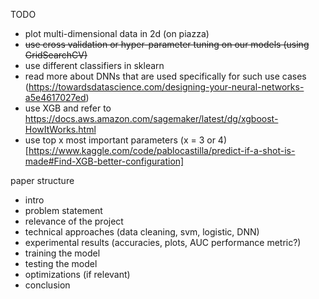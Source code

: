 TODO
- plot multi-dimensional data in 2d (on piazza)
- ~~use cross validation or hyper-parameter tuning on our models (using GridSearchCV)~~
- use different classifiers in sklearn
- read more about DNNs that are used specifically for such use cases (https://towardsdatascience.com/designing-your-neural-networks-a5e4617027ed)
- use XGB and refer to https://docs.aws.amazon.com/sagemaker/latest/dg/xgboost-HowItWorks.html
- use top x most important parameters (x = 3 or 4) [https://www.kaggle.com/code/pablocastilla/predict-if-a-shot-is-made#Find-XGB-better-configuration]


paper structure
- intro
- problem statement
- relevance of the project
- technical approaches (data cleaning, svm, logistic, DNN)
- experimental results (accuracies, plots, AUC performance metric?)
- training the model
- testing the model
- optimizations (if relevant)
- conclusion